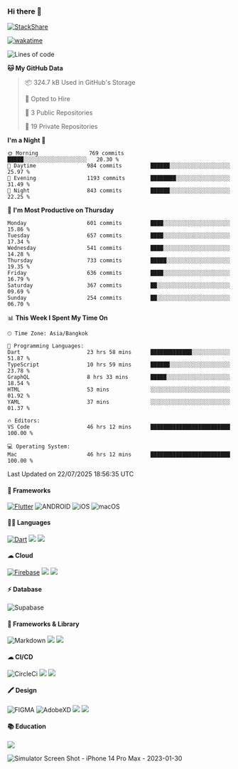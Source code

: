 ### Hi there 👋
[![StackShare](http://img.shields.io/badge/tech-stack-0690fa.svg?style=flat)](https://stackshare.io/ska2519/my-stack)

[![wakatime](https://wakatime.com/badge/user/35d9e342-a492-47fe-97ca-8b6bc19cedb2.svg)](https://wakatime.com/@35d9e342-a492-47fe-97ca-8b6bc19cedb2)

<!--
**ska2519/ska2519** is a ✨ _special_ ✨ repository because its `README.md` (this file) appears on your GitHub profile.

Here are some ideas to get you started:

- 🔭 I’m currently working on ...
- 🌱 I’m currently learning ...
- 👯 I’m looking to collaborate on ...
- 🤔 I’m looking for help with ...
- 💬 Ask me about ...
- 📫 How to reach me: ...
- 😄 Pronouns: ...
- ⚡ Fun fact: ...
-->

<!--START_SECTION:waka-->
![Lines of code](https://img.shields.io/badge/From%20Hello%20World%20I%27ve%20Written-11.7%20million%20lines%20of%20code-blue)

**🐱 My GitHub Data** 

> 📦 324.7 kB Used in GitHub's Storage 
 > 
> 💼 Opted to Hire
 > 
> 📜 3 Public Repositories 
 > 
> 🔑 19 Private Repositories 
 > 
**I'm a Night 🦉** 

```text
🌞 Morning                769 commits         █████░░░░░░░░░░░░░░░░░░░░   20.30 % 
🌆 Daytime                984 commits         ██████░░░░░░░░░░░░░░░░░░░   25.97 % 
🌃 Evening                1193 commits        ████████░░░░░░░░░░░░░░░░░   31.49 % 
🌙 Night                  843 commits         ██████░░░░░░░░░░░░░░░░░░░   22.25 % 
```
📅 **I'm Most Productive on Thursday** 

```text
Monday                   601 commits         ████░░░░░░░░░░░░░░░░░░░░░   15.86 % 
Tuesday                  657 commits         ████░░░░░░░░░░░░░░░░░░░░░   17.34 % 
Wednesday                541 commits         ████░░░░░░░░░░░░░░░░░░░░░   14.28 % 
Thursday                 733 commits         █████░░░░░░░░░░░░░░░░░░░░   19.35 % 
Friday                   636 commits         ████░░░░░░░░░░░░░░░░░░░░░   16.79 % 
Saturday                 367 commits         ██░░░░░░░░░░░░░░░░░░░░░░░   09.69 % 
Sunday                   254 commits         ██░░░░░░░░░░░░░░░░░░░░░░░   06.70 % 
```


📊 **This Week I Spent My Time On** 

```text
🕑︎ Time Zone: Asia/Bangkok

💬 Programming Languages: 
Dart                     23 hrs 58 mins      █████████████░░░░░░░░░░░░   51.87 % 
TypeScript               10 hrs 59 mins      ██████░░░░░░░░░░░░░░░░░░░   23.78 % 
GraphQL                  8 hrs 33 mins       █████░░░░░░░░░░░░░░░░░░░░   18.54 % 
HTML                     53 mins             ░░░░░░░░░░░░░░░░░░░░░░░░░   01.92 % 
YAML                     37 mins             ░░░░░░░░░░░░░░░░░░░░░░░░░   01.37 % 

🔥 Editors: 
VS Code                  46 hrs 12 mins      █████████████████████████   100.00 % 

💻 Operating System: 
Mac                      46 hrs 12 mins      █████████████████████████   100.00 % 
```


 Last Updated on 22/07/2025 18:56:35 UTC
<!--END_SECTION:waka-->

#### 📱 Frameworks
[![Flutter](https://img.shields.io/badge/Flutter-02569B?style=for-the-badge&logo=flutter&logoColor=white)](https://flutter.dev)
![ANDROID](https://img.shields.io/badge/Android-3DDC84?style=for-the-badge&logo=android&logoColor=white)
![iOS](https://img.shields.io/badge/iOS-000000?style=for-the-badge&logo=ios&logoColor=white)
![macOS](https://img.shields.io/badge/mac%20os-000000?style=for-the-badge&logo=apple&logoColor=white)


#### 👩‍💻 Languages
[![Dart](https://img.shields.io/badge/Dart-0175C2?style=for-the-badge&logo=dart&logoColor=white)](https://dart.dev)
<img src="https://img.shields.io/badge/TypeScript-007ACC?style=for-the-badge&logo=typescript&logoColor=white">
<img src="https://img.shields.io/badge/json-5E5C5C?style=for-the-badge&logo=json&logoColor=white">


#### ☁ Cloud
[![Firebase](https://img.shields.io/badge/firebase-ffca28?style=for-the-badge&logo=firebase&logoColor=black)](https://firebase.google.com)
<img src="https://img.shields.io/badge/Amazon_AWS-FF9900?style=for-the-badge&logo=amazonaws&logoColor=white">
<img src="https://img.shields.io/badge/Google_Cloud-4285F4?style=for-the-badge&logo=google-cloud&logoColor=white">


#### ⚡ Database
![Supabase](https://img.shields.io/badge/Supabase-181818?style=for-the-badge&logo=supabase&logoColor=white)


#### 🚀 Frameworks & Library
![Markdown](https://img.shields.io/badge/Markdown-000000?style=for-the-badge&logo=markdown&logoColor=white)
<img src ="https://img.shields.io/badge/npm-CB3837?style=for-the-badge&logo=npm&logoColor=white">
<img src="https://img.shields.io/badge/Postman-FF6C37?style=for-the-badge&logo=Postman&logoColor=white">


#### ☁ CI/CD
![CircleCi](https://img.shields.io/badge/circleci-343434?style=for-the-badge&logo=circleci&logoColor=white)
<img src="https://img.shields.io/badge/Codemagic-F45E3F?style=for-the-badge&logo=Codemagic&logoColor=white">
<img src="https://img.shields.io/badge/GitHub_Actions-2088FF?style=for-the-badge&logo=github-actions&logoColor=white">


#### 🖍 Design
![FIGMA](https://img.shields.io/badge/Figma-F24E1E?style=for-the-badge&logo=figma&logoColor=white)
![AdobeXD](https://img.shields.io/badge/Adobe%20XD-470137?style=for-the-badge&logo=Adobe%20XD&logoColor=#FF61F6")
<img src="https://img.shields.io/badge/Behance-0054F7?style=for-the-badge&logo=behance&logoColor=white">
<img src="https://img.shields.io/badge/Dribbble-EA4C89?style=for-the-badge&logo=dribbble&logoColor=white">

#### 📚 Education
<img src="https://img.shields.io/badge/Udemy-EC5252?style=for-the-badge&logo=Udemy&logoColor=white">

![Simulator Screen Shot - iPhone 14 Pro Max - 2023-01-30](https://user-images.githubusercontent.com/15642712/215603908-39fef2dd-56d4-40bd-bafc-e333261e043c.png)

